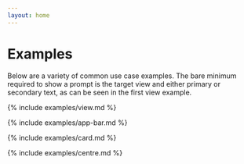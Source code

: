 ```yaml
---
layout: home
---
```


# Examples

Below are a variety of common use case examples. The bare minimum required to show a prompt is the target view and either primary or secondary text, as can be seen in the first view example.

{% include examples/view.md %}

{% include examples/app-bar.md %}

{% include examples/card.md %}

{% include examples/centre.md %}
